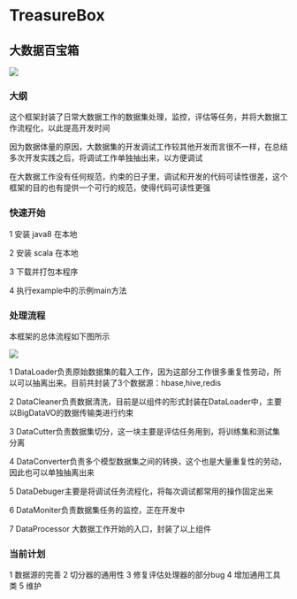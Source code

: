 # TreasureBox
## 大数据百宝箱
![](http://i1.piimg.com/567571/9e7506dc7d7ad028.png)
### 大纲
这个框架封装了日常大数据工作的数据集处理，监控，评估等任务，并将大数据工作流程化，以此提高开发时间

因为数据体量的原因，大数据集的开发调试工作较其他开发而言很不一样，在总结多次开发实践之后，将调试工作单独抽出来，以方便调试

在大数据工作没有任何规范，约束的日子里，调试和开发的代码可读性很差，这个框架的目的也有提供一个可行的规范，使得代码可读性更强
### 快速开始
1 安装 java8 在本地

2 安装 scala 在本地

3 下载并打包本程序

4 执行example中的示例main方法

### 处理流程
本框架的总体流程如下图所示

![](http://i2.muimg.com/567571/632207be0b9e980f.png)

1 DataLoader负责原始数据集的载入工作，因为这部分工作很多重复性劳动，所以可以抽离出来。目前共封装了3个数据源：hbase,hive,redis

2 DataCleaner负责数据清洗，目前是以组件的形式封装在DataLoader中，主要以BigDataVO的数据传输类进行约束

3 DataCutter负责数据集切分，这一块主要是评估任务用到，将训练集和测试集分离

4 DataConverter负责多个模型数据集之间的转换，这个也是大量重复性的劳动，因此也可以单独抽离出来

5 DataDebuger主要是将调试任务流程化，将每次调试都常用的操作固定出来

6 DataMoniter负责数据集任务的监控，正在开发中

7 DataProcessor 大数据工作开始的入口，封装了以上组件

### 当前计划
1 数据源的完善
2 切分器的通用性
3 修复评估处理器的部分bug
4 增加通用工具类
5 维护